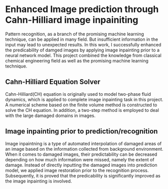 # Enhanced Image prediction through Cahn-Hilliard image inpainiting
Pattern recognition, as a branch of the promising machine learning technique, can be applied in many field. But insufficient information in the input may lead to unexpected results. In this work, I successfully enhanced the predicability of damged images by applying image inpainting prior to a neural network model.  This project combined the knowledge from classical chemical engineering field as well as the promising machine learning technique.

## Cahn-Hilliard Equation Solver
Cahn-Hilliard(CH) equation is originally used to model two-phase fluid dynamics, which is applied to complete image inpainting task in this project. A numerical scheme based on the finite volume method is constructed to solve the CH equation. In addition, a two-step method is employed to deal with the large damaged domains in images.

## Image inpainting prior to prediction/recognition
Image inpaintning is a type of automated interpolation of damaged areas of an image based on the information collected from background environment. When it comes to damaged images, their predictability can be decreased depending on how much information were missed, namely the extent of damage. Instead of directly inputting the damaged images into prediction model, we applied image restoration prior to the recognition process. Subsequently, it is proved that the predicability is significantly improved as the image inpainting is involved.

##
